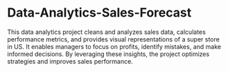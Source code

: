 # Data-Analytics-Sales-Forecast
 This data analytics project cleans and analyzes sales data, calculates performance metrics, and provides visual representations of a super store in US. It enables managers to focus on profits, identify mistakes, and make informed decisions. By leveraging these insights, the project optimizes strategies and improves sales performance.
